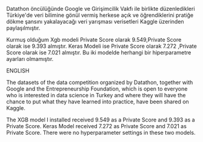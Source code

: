  Datathon öncülüğünde Google ve Girişimcilik Vakfı ile birlikte düzenledikleri Türkiye'de veri bilimine gönül vermiş herkese açık ve öğrendiklerini pratiğe dökme şansını yakalayacağı veri yarışması verisetleri Kaggle üzerinden paylaşılmıştır.

 Kurmuş olduğum Xgb modeli Private Score olarak 9.549,Private Score olarak ise 9.393 almıştır.
 Keras Modeli ise  Private Score olarak 7.272 ,Private Score olarak ise 7.021 almıştır.
Bu iki modelde herhangi bir hiperparametre ayarları olmamıştır.











ENGLISH

The datasets of the data competition organized by Datathon, together with Google and the Entrepreneurship Foundation, which is open to everyone who is interested in data science in Turkey and where they will have the chance to put what they have learned into practice, have been shared on Kaggle.

The XGB model I installed received 9.549 as a Private Score and 9.393 as a Private Score.
Keras Model received 7.272 as Private Score and 7.021 as Private Score.
There were no hyperparameter settings in these two models.
